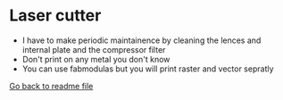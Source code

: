 # Laser cutter

- I have to make periodic maintainence by cleaning the lences and internal plate and the compressor filter
- Don't print on any metal you don't know
- You can use fabmodulas but you will print raster and vector sepratly

[Go back to readme file](/readme.md)